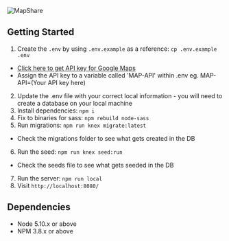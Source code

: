 ![MapShare](./public/images/screenshot-1)



## Getting Started

1. Create the `.env` by using `.env.example` as a reference: `cp .env.example .env`
  - [Click here to get API key for Google Maps](https://developers.google.com/maps/documentation/javascript/get-api-key)
  - Assign the API key to a variable called 'MAP-API' within .env eg. MAP-API=(Your API key here)
2. Update the .env file with your correct local information - you will need to create a database on your local machine
3. Install dependencies: `npm i`
4. Fix to binaries for sass: `npm rebuild node-sass`
5. Run migrations: `npm run knex migrate:latest`
  - Check the migrations folder to see what gets created in the DB
6. Run the seed: `npm run knex seed:run`
  - Check the seeds file to see what gets seeded in the DB
7. Run the server: `npm run local`
8. Visit `http://localhost:8080/`

## Dependencies

- Node 5.10.x or above
- NPM 3.8.x or above

